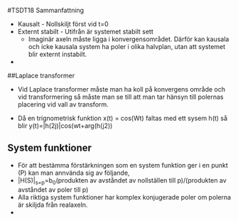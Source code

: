 #TSDT18 Sammanfattning

* Kausalt - Nollskiljt först vid t=0
* Externt stabilt - Utifrån är systemet stabilt sett
  * Imaginär axeln måste ligga i konvergensområdet. Därför kan kausala och icke kausala system ha poler i olika halvplan, utan att systemet blir externt instabilt.
* 




##Laplace transformer

* Vid Laplace transformer måste man ha koll på konvergens område och vid transformering så måste man se till att man tar  hänsyn till polernas placering vid vall av transform.

* Då en trignometrisk funktion x(t) = cos(Wt) faltas med ett sysem h(t) så blir y(t)=|h(2j)|cos(wt+arg(h(j2))

## System funktioner

* För att bestämma förstärkningen som en system funktion ger i en punkt (P) kan man annvända sig av följande,
 * |H(S)|<sub>s=p</sub>=b<sub>0</sub>(produkten av avståndet av nollställen till p)/(produkten av avståndet av poler till p)
* Alla riktiga system funktioner har komplex konjugerade poler om polerna är skiljda från realaxeln.
* 

